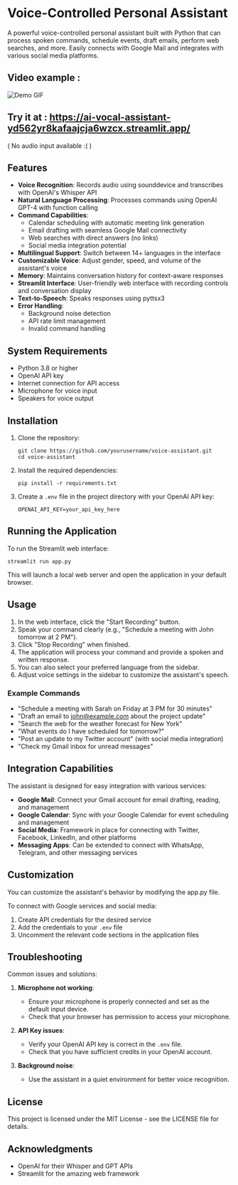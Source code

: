 # Voice-Controlled Personal Assistant

A powerful voice-controlled personal assistant built with Python that can process spoken commands, schedule events, draft emails, perform web searches, and more. Easily connects with Google Mail and integrates with various social media platforms.

## Video example : 

![Demo GIF](./assistant_demo.gif)


## Try it at : https://ai-vocal-assistant-yd562yr8kafaajcja6wzcx.streamlit.app/


( No audio input available :(    )

## Features

- **Voice Recognition**: Records audio using sounddevice and transcribes with OpenAI's Whisper API
- **Natural Language Processing**: Processes commands using OpenAI GPT-4 with function calling
- **Command Capabilities**:
  - Calendar scheduling with automatic meeting link generation
  - Email drafting with seamless Google Mail connectivity
  - Web searches with direct answers (no links)
  - Social media integration potential
- **Multilingual Support**: Switch between 14+ languages in the interface
- **Customizable Voice**: Adjust gender, speed, and volume of the assistant's voice
- **Memory**: Maintains conversation history for context-aware responses
- **Streamlit Interface**: User-friendly web interface with recording controls and conversation display
- **Text-to-Speech**: Speaks responses using pyttsx3
- **Error Handling**:
  - Background noise detection
  - API rate limit management
  - Invalid command handling

## System Requirements

- Python 3.8 or higher
- OpenAI API key
- Internet connection for API access
- Microphone for voice input
- Speakers for voice output

## Installation

1. Clone the repository:
   ```
   git clone https://github.com/yourusername/voice-assistant.git
   cd voice-assistant
   ```

2. Install the required dependencies:
   ```
   pip install -r requirements.txt
   ```

3. Create a `.env` file in the project directory with your OpenAI API key:
   ```
   OPENAI_API_KEY=your_api_key_here
   ```

## Running the Application

To run the Streamlit web interface:

```
streamlit run app.py
```

This will launch a local web server and open the application in your default browser.

## Usage

1. In the web interface, click the "Start Recording" button.
2. Speak your command clearly (e.g., "Schedule a meeting with John tomorrow at 2 PM").
3. Click "Stop Recording" when finished.
4. The application will process your command and provide a spoken and written response.
5. You can also select your preferred language from the sidebar.
6. Adjust voice settings in the sidebar to customize the assistant's speech.

### Example Commands

- "Schedule a meeting with Sarah on Friday at 3 PM for 30 minutes"
- "Draft an email to john@example.com about the project update"
- "Search the web for the weather forecast for New York"
- "What events do I have scheduled for tomorrow?"
- "Post an update to my Twitter account" (with social media integration)
- "Check my Gmail inbox for unread messages"

## Integration Capabilities

The assistant is designed for easy integration with various services:

- **Google Mail**: Connect your Gmail account for email drafting, reading, and management
- **Google Calendar**: Sync with your Google Calendar for event scheduling and management
- **Social Media**: Framework in place for connecting with Twitter, Facebook, LinkedIn, and other platforms
- **Messaging Apps**: Can be extended to connect with WhatsApp, Telegram, and other messaging services

## Customization

You can customize the assistant's behavior by modifying the app.py file.

To connect with Google services and social media:
1. Create API credentials for the desired service
2. Add the credentials to your `.env` file
3. Uncomment the relevant code sections in the application files

## Troubleshooting

Common issues and solutions:

1. **Microphone not working**:
   - Ensure your microphone is properly connected and set as the default input device.
   - Check that your browser has permission to access your microphone.

2. **API Key issues**:
   - Verify your OpenAI API key is correct in the `.env` file.
   - Check that you have sufficient credits in your OpenAI account.

3. **Background noise**:
   - Use the assistant in a quiet environment for better voice recognition.


## License

This project is licensed under the MIT License - see the LICENSE file for details.

## Acknowledgments

- OpenAI for their Whisper and GPT APIs
- Streamlit for the amazing web framework 